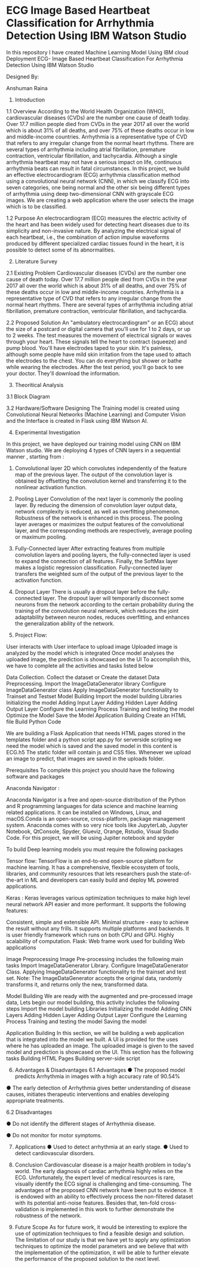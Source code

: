 # ECG Image Based Heartbeat Classification for Arrhythmia Detection Using IBM Watson Studio
 In this repository I have created Machine Learning Model Using IBM cloud Deployment
 ECG- Image Based Heartbeat Classification For Arrhythmia Detection Using IBM Watson Studio


Designed By:

Anshuman Raina


1. Introduction

1.1 Overview
According to the World Health Organization (WHO), cardiovascular diseases (CVDs) are the number one cause of death today. Over 17.7 million people died from CVDs in the year 2017 all over the world which is about 31% of all deaths, and over 75% of these deaths occur in low and middle-income countries. Arrhythmia is a representative type of CVD that refers to any irregular change from the normal heart rhythms. There are several types of arrhythmia including atrial fibrillation, premature contraction, ventricular fibrillation, and tachycardia. Although a single arrhythmia heartbeat may not have a serious impact on life, continuous arrhythmia beats can result in fatal circumstances. In this project, we build an effective electrocardiogram (ECG) arrhythmia classification method using a convolutional neural network (CNN), in which we classify ECG into seven categories, one being normal and the other six being different types of arrhythmia using deep two-dimensional CNN with grayscale ECG images. We are creating a web application where the user selects the image which is to be classified. 

1.2 Purpose
An electrocardiogram (ECG) measures the electric activity of the heart and has been widely used for detecting heart diseases due to its simplicity and non-invasive nature. By analyzing the electrical signal of each heartbeat, i.e., the combination of action impulse waveforms produced by different specialized cardiac tissues found in the heart, it is possible to detect some of its abnormalities. 

2. Literature Survey

2.1 Existing Problem
Cardiovascular diseases (CVDs) are the number one cause of death today. Over 17.7 million people died from CVDs in the year 2017 all over the world which is about 31% of all deaths, and over 75% of these deaths occur in low and middle-income countries. Arrhythmia is a representative type of CVD that refers to any irregular change from the normal heart rhythms. There are several types of arrhythmia including atrial fibrillation, premature contraction, ventricular fibrillation, and tachycardia.

2.2 Proposed Solution
An "ambulatory electrocardiogram" or an ECG) about the size of a postcard or digital camera that you'll use for 1 to 2 days, or up to 2 weeks. The test measures the movement of electrical signals or waves through your heart. These signals tell the heart to contract (squeeze) and pump blood.  You'll have electrodes taped to your skin. It's painless, although some people have mild skin irritation from the tape used to attach the electrodes to the chest. You can do everything but shower or bathe while wearing the electrodes. After the test period, you'll go back to see your doctor. They'll download the information.

3. Theoritical Analysis

3.1 Block Diagram

3.2 Hardware/Software Designing
The Training model is created using Convolutional Neural Networks (Machine Learning) and Computer Vision and the Interface is created in Flask using IBM Watson AI.

4. Experimental Investigation

In this project, we have deployed our training model using CNN on IBM Watson studio. We are deploying 4 types of CNN layers in a sequential manner , starting from :
1) Convolutional layer 2D which convolutes independently of the feature map of the previous layer. The output of the convolution layer is obtained by offsetting the convolution kernel and transferring it to the nonlinear activation function.

2) Pooling Layer  Convolution of the next layer is commonly the pooling layer. By reducing the dimension of convolution layer output data, network complexity is reduced, as well as overfitting phenomenon. Robustness of the network is enhanced in this process. The pooling layer averages or maximizes the output features of the convolutional layer, and the corresponding methods are respectively, average pooling or maximum pooling.

3) Fully-Connected layer After extracting features from multiple convolution layers and pooling layers, the fully-connected layer is used to expand the connection of all features. Finally, the SoftMax layer makes a logistic regression classification. Fully-connected layer transfers the weighted sum of the output of the previous layer to the activation function.

4) Dropout Layer There is usually a dropout layer before the fully-connected layer. The dropout layer will temporarily disconnect some neurons from the network according to the certain probability during the training of the convolution neural network, which reduces the joint adaptability between neuron nodes, reduces overfitting, and enhances the generalization ability of the network.

5. Project Flow:

User interacts with User interface to upload image Uploaded image is analyzed by the model which is integrated Once model analyses the uploaded image, the prediction is showcased on the UI To accomplish this, we have to complete all the activities and tasks listed below

Data Collection. Collect the dataset or Create the dataset Data Preprocessing. Import the ImageDataGenerator library Configure ImageDataGenerator class Apply ImageDataGenerator functionality to Trainset and Testset Model Building Import the model building Libraries Initializing the model Adding Input Layer Adding Hidden Layer Adding Output Layer Configure the Learning Process Training and testing the model Optimize the Model Save the Model Application Building Create an HTML file Build Python Code

We are building a Flask Application that needs HTML pages stored in the templates folder and a python script app.py for serverside scripting we need the model which is saved and the saved model in this content is ECG.h5 The static folder will contain js and CSS files. Whenever we upload an image to predict, that images are saved in the uploads folder.

Prerequisites To complete this project you should have the following software and packages

Anaconda Navigator :

Anaconda Navigator is a free and open-source distribution of the Python and R programming languages for data science and machine learning related applications. It can be installed on Windows, Linux, and macOS.Conda is an open-source, cross-platform, package management system. Anaconda comes with so very nice tools like JupyterLab, Jupyter Notebook, QtConsole, Spyder, Glueviz, Orange, Rstudio, Visual Studio Code. For this project, we will be using Jupiter notebook and spyder

To build Deep learning models you must require the following packages

Tensor flow: TensorFlow is an end-to-end open-source platform for machine learning. It has a comprehensive, flexible ecosystem of tools, libraries, and community resources that lets researchers push the state-of-the-art in ML and developers can easily build and deploy ML powered applications.

Keras : Keras leverages various optimization techniques to make high level neural network API easier and more performant. It supports the following features:

Consistent, simple and extensible API. Minimal structure - easy to achieve the result without any frills. It supports multiple platforms and backends. It is user friendly framework which runs on both CPU and GPU. Highly scalability of computation. Flask: Web frame work used for building Web applications

Image Preprocessing Image Pre-processing includes the following main tasks Import ImageDataGenerator Library. Configure ImageDataGenerator Class. Applying ImageDataGenerator functionality to the trainset and test set. Note: The ImageDataGenerator accepts the original data, randomly transforms it, and returns only the new, transformed data.

Model Building We are ready with the augmented and pre-processed image data, Lets begin our model building, this activity includes the following steps Import the model building Libraries Initializing the model Adding CNN Layers Adding Hidden Layer Adding Output Layer Configure the Learning Process Training and testing the model Saving the model

Application Building In this section, we will be building a web application that is integrated into the model we built. A UI is provided for the uses where he has uploaded an image. The uploaded image is given to the saved model and prediction is showcased on the UI. This section has the following tasks Building HTML Pages Building server-side script
	

6. Advantages & Disadvantages
6.1 Advantages
●  The proposed model predicts Arrhythmia in images with a high accuracy rate of  90.54%

●  The early detection of Arrhythmia gives better understanding of disease causes, initiates therapeutic interventions and enables developing appropriate treatments.

6.2 Disadvantages

●  Do not identify the different stages of Arrhythmia disease.

●  Do not monitor for motor symptoms.

7. Applications
●  Used to detect arrhythmia at an early stage.
●  Used to detect cardiovascular disorders.

8. Conclusion
Cardiovascular disease is a major health problem in today's world. The early diagnosis of cardiac arrhythmia highly relies on the ECG. Unfortunately, the expert level of medical resources is rare, visually identify the ECG signal is challenging and time-consuming.
The advantages of the proposed CNN network have been put to evidence. It is endowed with an ability to effectively process the non-filtered dataset with its potential anti-noise features. Besides that, ten-fold cross-validation is implemented in this work to further demonstrate the robustness of the network.

9. Future Scope
As for future work, it would be interesting to explore the use of optimization techniques to find a feasible design and solution. The limitation of our study is that we have yet to apply any optimization techniques to optimize the model parameters and we believe that with the implementation of the optimization, it will be able to further elevate the performance of the proposed solution to the next level.



